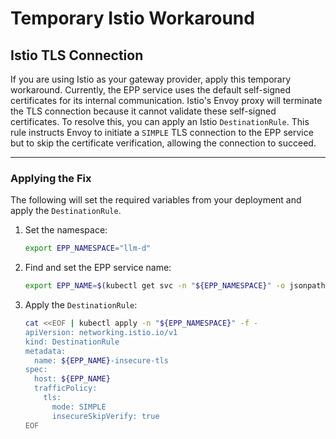 # Temporary Istio Workaround

## Istio TLS Connection

If you are using Istio as your gateway provider, apply this temporary workaround.
Currently, the EPP service uses the default self-signed certificates for its internal communication.
Istio's Envoy proxy will terminate the TLS connection because it cannot validate these self-signed certificates.
To resolve this, you can apply an Istio `DestinationRule`. This rule instructs Envoy to initiate a `SIMPLE` TLS
connection to the EPP service but to skip the certificate verification, allowing the connection to succeed.

-----

### Applying the Fix

The following will set the required variables from your deployment and apply the `DestinationRule`.

1. Set the namespace:

   ```bash
   export EPP_NAMESPACE="llm-d"
   ```

2. Find and set the EPP service name:

   ```bash
   export EPP_NAME=$(kubectl get svc -n "${EPP_NAMESPACE}" -o jsonpath='{range .items[*]}{.metadata.name}{"\n"}{end}' | grep -- "-epp" | head -n1)
   ```

3. Apply the `DestinationRule`:

   ```bash
   cat <<EOF | kubectl apply -n "${EPP_NAMESPACE}" -f -
   apiVersion: networking.istio.io/v1
   kind: DestinationRule
   metadata:
     name: ${EPP_NAME}-insecure-tls
   spec:
     host: ${EPP_NAME}
     trafficPolicy:
       tls:
         mode: SIMPLE
         insecureSkipVerify: true
   EOF
   ```
